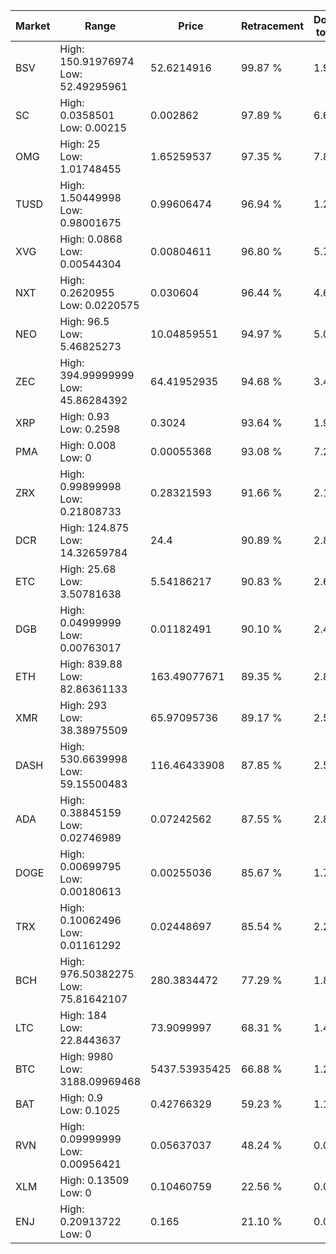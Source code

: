 | Market | Range | Price| Retracement | Doubles to 50% |
| --- | --- | --- | --- | --- |
| BSV | High: 150.91976974<br />Low: 52.49295961 | 52.6214916 | 99.87 % | 1.93 |
| SC | High: 0.0358501<br />Low: 0.00215 | 0.002862 | 97.89 % | 6.64 |
| OMG | High: 25<br />Low: 1.01748455 | 1.65259537 | 97.35 % | 7.87 |
| TUSD | High: 1.50449998<br />Low: 0.98001675 | 0.99606474 | 96.94 % | 1.25 |
| XVG | High: 0.0868<br />Low: 0.00544304 | 0.00804611 | 96.80 % | 5.73 |
| NXT | High: 0.2620955<br />Low: 0.0220575 | 0.030604 | 96.44 % | 4.64 |
| NEO | High: 96.5<br />Low: 5.46825273 | 10.04859551 | 94.97 % | 5.07 |
| ZEC | High: 394.99999999<br />Low: 45.86284392 | 64.41952935 | 94.68 % | 3.42 |
| XRP | High: 0.93<br />Low: 0.2598 | 0.3024 | 93.64 % | 1.97 |
| PMA | High: 0.008<br />Low: 0 | 0.00055368 | 93.08 % | 7.22 |
| ZRX | High: 0.99899998<br />Low: 0.21808733 | 0.28321593 | 91.66 % | 2.15 |
| DCR | High: 124.875<br />Low: 14.32659784 | 24.4 | 90.89 % | 2.85 |
| ETC | High: 25.68<br />Low: 3.50781638 | 5.54186217 | 90.83 % | 2.63 |
| DGB | High: 0.04999999<br />Low: 0.00763017 | 0.01182491 | 90.10 % | 2.44 |
| ETH | High: 839.88<br />Low: 82.86361133 | 163.49077671 | 89.35 % | 2.82 |
| XMR | High: 293<br />Low: 38.38975509 | 65.97095736 | 89.17 % | 2.51 |
| DASH | High: 530.6639998<br />Low: 59.15500483 | 116.46433908 | 87.85 % | 2.53 |
| ADA | High: 0.38845159<br />Low: 0.02746989 | 0.07242562 | 87.55 % | 2.87 |
| DOGE | High: 0.00699795<br />Low: 0.00180613 | 0.00255036 | 85.67 % | 1.73 |
| TRX | High: 0.10062496<br />Low: 0.01161292 | 0.02448697 | 85.54 % | 2.29 |
| BCH | High: 976.50382275<br />Low: 75.81642107 | 280.3834472 | 77.29 % | 1.88 |
| LTC | High: 184<br />Low: 22.8443637 | 73.9099997 | 68.31 % | 1.40 |
| BTC | High: 9980<br />Low: 3188.09969468 | 5437.53935425 | 66.88 % | 1.21 |
| BAT | High: 0.9<br />Low: 0.1025 | 0.42766329 | 59.23 % | 1.17 |
| RVN | High: 0.09999999<br />Low: 0.00956421 | 0.05637037 | 48.24 % | 0.00 |
| XLM | High: 0.13509<br />Low: 0 | 0.10460759 | 22.56 % | 0.00 |
| ENJ | High: 0.20913722<br />Low: 0 | 0.165 | 21.10 % | 0.00 |

